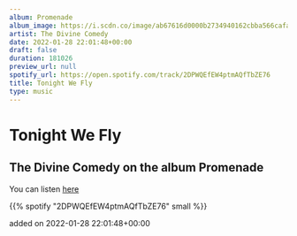```yaml
---
album: Promenade
album_image: https://i.scdn.co/image/ab67616d0000b2734940162cbba566cafa93815a
artist: The Divine Comedy
date: 2022-01-28 22:01:48+00:00
draft: false
duration: 181026
preview_url: null
spotify_url: https://open.spotify.com/track/2DPWQEfEW4ptmAQfTbZE76
title: Tonight We Fly
type: music
---
```



# Tonight We Fly

## The Divine Comedy on the album Promenade

You can listen [here](https://open.spotify.com/track/2DPWQEfEW4ptmAQfTbZE76)

{{% spotify "2DPWQEfEW4ptmAQfTbZE76" small %}}

added on 2022-01-28 22:01:48+00:00
